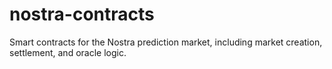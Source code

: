 # nostra-contracts
Smart contracts for the Nostra prediction market, including market creation, settlement, and oracle logic.
